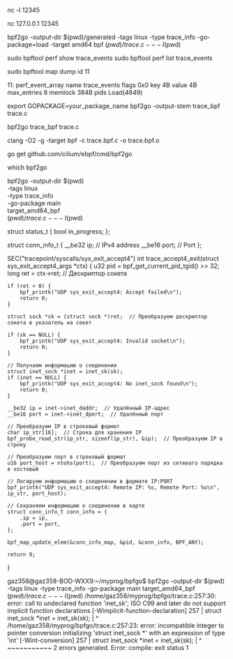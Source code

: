 nc -l 12345

nc 127.0.0.1 12345



bpf2go -output-dir $(pwd)/generated -tags linux -type trace_info -go-package=load -target amd64 bpf $(pwd)/trace.c -- -I$(pwd)


sudo bpftool perf show  trace_events
sudo bpftool perf list  trace_events

sudo bpftool map dump id 11




11: perf_event_array  name trace_events  flags 0x0
        key 4B  value 4B  max_entries 8  memlock 384B
        pids Load(4849)


export GOPACKAGE=your_package_name
bpf2go -output-stem trace_bpf trace.c

bpf2go trace_bpf trace.c



clang -O2 -g -target bpf -c trace.bpf.c -o trace.bpf.o

go get github.com/cilium/ebpf/cmd/bpf2go

which bpf2go


bpf2go -output-dir $(pwd) \
  -tags linux \
  -type trace_info \
  -go-package main \
  target_amd64_bpf \
  $(pwd)/trace.c -- -I$(pwd)


  struct status_t {
    bool in_progress;
};


struct conn_info_t {
    __be32 ip;  // IPv4 address
    __be16 port;  // Port
};

SEC("tracepoint/syscalls/sys_exit_accept4")
int trace_accept4_exit(struct sys_exit_accept4_args *ctx) {
    u32 pid = bpf_get_current_pid_tgid() >> 32;
    long ret = ctx->ret;  // Дескриптор сокета

    if (ret < 0) {
        bpf_printk("UDP sys_exit_accept4: Accept failed\n");
        return 0;
    }

    struct sock *sk = (struct sock *)ret;  // Преобразуем дескриптор сокета в указатель на сокет

    if (sk == NULL) {
        bpf_printk("UDP sys_exit_accept4: Invalid socket\n");
        return 0;
    }

    // Получаем информацию о соединении
    struct inet_sock *inet = inet_sk(sk);
    if (inet == NULL) {
        bpf_printk("UDP sys_exit_accept4: No inet_sock found\n");
        return 0;
    }

    __be32 ip = inet->inet_daddr;  // Удалённый IP-адрес
    __be16 port = inet->inet_dport;  // Удалённый порт

    // Преобразуем IP в строковый формат
    char ip_str[16];  // Строка для хранения IP
    bpf_probe_read_str(ip_str, sizeof(ip_str), &ip);  // Преобразуем IP в строку

    // Преобразуем порт в строковый формат
    u16 port_host = ntohs(port);  // Преобразуем порт из сетевого порядка в хостовый

    // Логируем информацию о соединении в формате IP:PORT
    bpf_printk("UDP sys_exit_accept4: Remote IP: %s, Remote Port: %u\n", ip_str, port_host);

    // Сохраняем информацию о соединении в карте
    struct conn_info_t conn_info = {
        .ip = ip,
        .port = port,
    };

    bpf_map_update_elem(&conn_info_map, &pid, &conn_info, BPF_ANY);

    return 0;
}


gaz358@gaz358-BOD-WXX9:~/myprog/bpfgo$ bpf2go -output-dir $(pwd)   -tags linux   -type trace_info   -go-package main   target_amd64_bpf   $(pwd)/trace.c -- -I$(pwd)
/home/gaz358/myprog/bpfgo/trace.c:257:30: error: call to undeclared function 'inet_sk'; ISO C99 and later do not support implicit function declarations [-Wimplicit-function-declaration]
  257 |     struct inet_sock *inet = inet_sk(sk);
      |                              ^
/home/gaz358/myprog/bpfgo/trace.c:257:23: error: incompatible integer to pointer conversion initializing 'struct inet_sock *' with an expression of type 'int' [-Wint-conversion]
  257 |     struct inet_sock *inet = inet_sk(sk);
      |                       ^      ~~~~~~~~~~~
2 errors generated.
Error: compile: exit status 1
